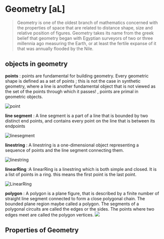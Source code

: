 # Geometry [aL]
> Geometry is one of the oldest branch of mathematics concerned 
> with the properties of space that are related to distance
> shape, size and relative position of figures.
> Geometry takes its name from the greek belief that
geometry began with Egyptian surveyors of two or three
> millennia ago measuring the Earth, or at least the fertile expanse of it that was annually flooded
by the Nile.
## objects in geometry
**points** : points are fundamental for building geometry. Every geometric shape is defined as a set of points
; this is not the case in synthetic geometry, where a line is another fundamental object that is not viewed as the set of the points through which it passes!
, points are primal in geometric objects.

![point](http://www.vanseodesign.com/blog/wp-content/uploads/2010/07/dot-relationships.png)

**line segment** : A line segment is a part of a line that is bounded by two distinct end points, and contains every point on the line that is between its endpoints

![linesegment](https://cdn-skill.splashmath.com/panel-uploads/GlossaryTerm/b2f3475d17de4e72bd5a561d1980553a/1559810829_line-segment.png)

**linestring** : A linestring is a one-dimensional object representing a sequence of points
and the line segment connecting them.

![linestring](https://spin.atomicobject.com/wp-content/uploads/Screen-Shot-2020-08-16-at-10.52.17-AM-590x224.png)


**linearRing** :A linearRing is a linestring which is both simple and closed. It is a list of points in a ring. 
this means the first point is the last point.

![LinearRing](https://i.stack.imgur.com/7iHq8.png)


**polygon** : A polygon is a plane figure, that is described by a finite number of straight line segment connected to form a close polygonal chain.
The bounded plane region maybe called a polygon. The segments of a polygonal circuits are called the edges or the sides. 
The points where two edges meet are called the polygon vertices.
![](https://mathemania.com/wp-content/uploads/2015/07/n-sided-polygon.png)


## Properties of Geometry

